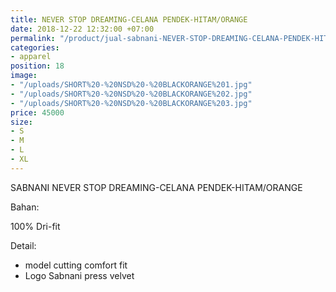 ```yaml
---
title: NEVER STOP DREAMING-CELANA PENDEK-HITAM/ORANGE
date: 2018-12-22 12:32:00 +07:00
permalink: "/product/jual-sabnani-NEVER-STOP-DREAMING-CELANA-PENDEK-HITAM-ORANGE-training-jersey-sepakbola-futsal-polos-hitam.html"
categories:
- apparel
position: 18
image:
- "/uploads/SHORT%20-%20NSD%20-%20BLACKORANGE%201.jpg"
- "/uploads/SHORT%20-%20NSD%20-%20BLACKORANGE%202.jpg"
- "/uploads/SHORT%20-%20NSD%20-%20BLACKORANGE%203.jpg"
price: 45000
size:
- S
- M
- L
- XL
---
```


SABNANI
NEVER STOP DREAMING-CELANA PENDEK-HITAM/ORANGE

Bahan:

100% Dri-fit


Detail:

- model cutting comfort fit
- Logo Sabnani press velvet